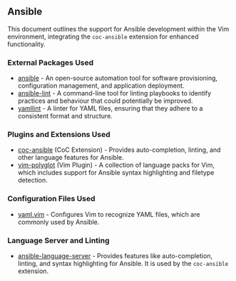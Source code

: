 ## Ansible

This document outlines the support for Ansible development within the Vim environment, integrating the `coc-ansible` extension for enhanced functionality.

### External Packages Used

* [ansible](https://www.ansible.com/) - An open-source automation tool for
    software provisioning, configuration management, and application
    deployment.
* [ansible-lint](https://github.com/ansible-community/ansible-lint) - A
    command-line tool for linting playbooks to identify practices and
    behaviour that could potentially be improved.
* [yamllint](https://github.com/adrienverge/yamllint) - A linter for YAML
    files, ensuring that they adhere to a consistent format and structure.

### Plugins and Extensions Used

* [coc-ansible](https://github.com/yaegassy/coc-ansible) (CoC Extension) - Provides auto-completion, linting, and other language features for Ansible.
* [vim-polyglot](https://github.com/sheerun/vim-polyglot) (Vim Plugin) - A collection of language packs for Vim, which includes support for Ansible syntax highlighting and filetype detection.

### Configuration Files Used

* [yaml.vim](/.vim/pack/settings/start/settings/ftplugin/yaml.vim) - Configures Vim to recognize YAML files, which are commonly used by Ansible.

### Language Server and Linting

* [ansible-language-server](https://github.com/ansible/ansible-language-server) - Provides features like auto-completion, linting, and syntax highlighting for Ansible. It is used by the `coc-ansible` extension.

